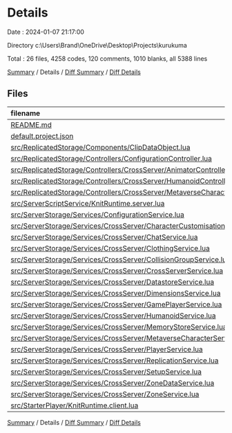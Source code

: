 # Details

Date : 2024-01-07 21:17:00

Directory c:\\Users\\Brand\\OneDrive\\Desktop\\Projects\\kurukuma

Total : 26 files,  4258 codes, 120 comments, 1010 blanks, all 5388 lines

[Summary](results.md) / Details / [Diff Summary](diff.md) / [Diff Details](diff-details.md)

## Files
| filename | language | code | comment | blank | total |
| :--- | :--- | ---: | ---: | ---: | ---: |
| [README.md](/README.md) | Markdown | 12 | 0 | 5 | 17 |
| [default.project.json](/default.project.json) | JSON | 49 | 0 | 1 | 50 |
| [src/ReplicatedStorage/Components/ClipDataObject.lua](/src/ReplicatedStorage/Components/ClipDataObject.lua) | Lua | 138 | 0 | 39 | 177 |
| [src/ReplicatedStorage/Controllers/ConfigurationController.lua](/src/ReplicatedStorage/Controllers/ConfigurationController.lua) | Lua | 31 | 0 | 12 | 43 |
| [src/ReplicatedStorage/Controllers/CrossServer/AnimatorController.lua](/src/ReplicatedStorage/Controllers/CrossServer/AnimatorController.lua) | Lua | 121 | 0 | 39 | 160 |
| [src/ReplicatedStorage/Controllers/CrossServer/HumanoidController.lua](/src/ReplicatedStorage/Controllers/CrossServer/HumanoidController.lua) | Lua | 125 | 1 | 34 | 160 |
| [src/ReplicatedStorage/Controllers/CrossServer/MetaverseCharacterController.lua](/src/ReplicatedStorage/Controllers/CrossServer/MetaverseCharacterController.lua) | Lua | 128 | 0 | 39 | 167 |
| [src/ServerScriptService/KnitRuntime.server.lua](/src/ServerScriptService/KnitRuntime.server.lua) | Lua | 4 | 0 | 2 | 6 |
| [src/ServerStorage/Services/ConfigurationService.lua](/src/ServerStorage/Services/ConfigurationService.lua) | Lua | 135 | 0 | 15 | 150 |
| [src/ServerStorage/Services/CrossServer/CharacterCustomisationService.lua](/src/ServerStorage/Services/CrossServer/CharacterCustomisationService.lua) | Lua | 429 | 12 | 104 | 545 |
| [src/ServerStorage/Services/CrossServer/ChatService.lua](/src/ServerStorage/Services/CrossServer/ChatService.lua) | Lua | 75 | 2 | 24 | 101 |
| [src/ServerStorage/Services/CrossServer/ClothingService.lua](/src/ServerStorage/Services/CrossServer/ClothingService.lua) | Lua | 523 | 12 | 90 | 625 |
| [src/ServerStorage/Services/CrossServer/CollisionGroupService.lua](/src/ServerStorage/Services/CrossServer/CollisionGroupService.lua) | Lua | 82 | 0 | 23 | 105 |
| [src/ServerStorage/Services/CrossServer/CrossServerService.lua](/src/ServerStorage/Services/CrossServer/CrossServerService.lua) | Lua | 702 | 61 | 138 | 901 |
| [src/ServerStorage/Services/CrossServer/DatastoreService.lua](/src/ServerStorage/Services/CrossServer/DatastoreService.lua) | Lua | 216 | 0 | 66 | 282 |
| [src/ServerStorage/Services/CrossServer/DimensionsService.lua](/src/ServerStorage/Services/CrossServer/DimensionsService.lua) | Lua | 16 | 0 | 10 | 26 |
| [src/ServerStorage/Services/CrossServer/GamePlayerService.lua](/src/ServerStorage/Services/CrossServer/GamePlayerService.lua) | Lua | 159 | 2 | 41 | 202 |
| [src/ServerStorage/Services/CrossServer/HumanoidService.lua](/src/ServerStorage/Services/CrossServer/HumanoidService.lua) | Lua | 102 | 0 | 28 | 130 |
| [src/ServerStorage/Services/CrossServer/MemoryStoreService.lua](/src/ServerStorage/Services/CrossServer/MemoryStoreService.lua) | Lua | 332 | 7 | 72 | 411 |
| [src/ServerStorage/Services/CrossServer/MetaverseCharacterService.lua](/src/ServerStorage/Services/CrossServer/MetaverseCharacterService.lua) | Lua | 239 | 6 | 66 | 311 |
| [src/ServerStorage/Services/CrossServer/PlayerService.lua](/src/ServerStorage/Services/CrossServer/PlayerService.lua) | Lua | 89 | 0 | 24 | 113 |
| [src/ServerStorage/Services/CrossServer/ReplicationService.lua](/src/ServerStorage/Services/CrossServer/ReplicationService.lua) | Lua | 310 | 14 | 61 | 385 |
| [src/ServerStorage/Services/CrossServer/SetupService.lua](/src/ServerStorage/Services/CrossServer/SetupService.lua) | Lua | 39 | 0 | 12 | 51 |
| [src/ServerStorage/Services/CrossServer/ZoneDataService.lua](/src/ServerStorage/Services/CrossServer/ZoneDataService.lua) | Lua | 178 | 2 | 50 | 230 |
| [src/ServerStorage/Services/CrossServer/ZoneService.lua](/src/ServerStorage/Services/CrossServer/ZoneService.lua) | Lua | 20 | 1 | 12 | 33 |
| [src/StarterPlayer/KnitRuntime.client.lua](/src/StarterPlayer/KnitRuntime.client.lua) | Lua | 4 | 0 | 3 | 7 |

[Summary](results.md) / Details / [Diff Summary](diff.md) / [Diff Details](diff-details.md)